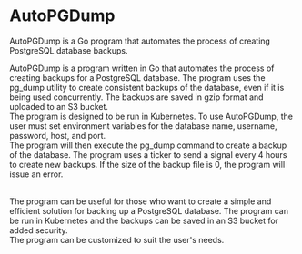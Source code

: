 # AutoPGDump
AutoPGDump is a Go program that automates the process of creating PostgreSQL database backups.

AutoPGDump is a program written in Go that automates the process of creating backups for a PostgreSQL database. The program uses the pg_dump utility to create consistent backups of the database, even if it is being used concurrently. The backups are saved in gzip format and uploaded to an S3 bucket. <br>The program is designed to be run in Kubernetes.
To use AutoPGDump, the user must set environment variables for the database name, username, password, host, and port.<br> The program will then execute the pg_dump command to create a backup of the database. The program uses a ticker to send a signal every 4 hours to create new backups. If the size of the backup file is 0, the program will issue an error.


<br>The program can be useful for those who want to create a simple and efficient solution for backing up a PostgreSQL database. The program can be run in Kubernetes and the backups can be saved in an S3 bucket for added security.<br> The program can be customized to suit the user's needs.
